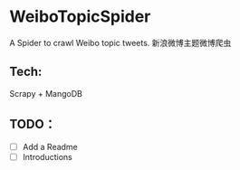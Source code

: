 # WeiboTopicSpider
A Spider to crawl Weibo topic tweets.
新浪微博主题微博爬虫

## Tech:
Scrapy + MangoDB

## TODO：
- [ ] Add a Readme
- [ ] Introductions
